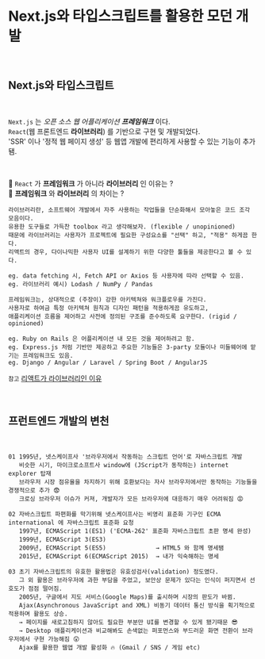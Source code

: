 # Next.js와 타입스크립트를 활용한 모던 개발

<br/>

## Next.js와 타입스크립트

<br/>

`Next.js` 는 _오픈 소스 웹 어플리케이션 **프레임워크**_ 이다.  
`React`(웹 프론트엔드 **라이브러리**) 를 기반으로 구현 및 개발되었다.  
'SSR' 이나 '정적 웹 페이지 생성' 등 웹앱 개발에 편리하게 사용할 수 있는 기능이 추가됌.

<br/>

📌 `React` 가 **프레임워크** 가 아니라 **라이브러리** 인 이유는 ?  
📌 **프레임워크** 와 **라이브러리** 의 차이는 ?

    라이브러리란, 소프트웨어 개발에서 자주 사용하는 작업들을 단순화해서 모아놓은 코드 조각 모음이다.  
    유용한 도구들로 가득찬 toolbox 라고 생각해보자. (flexible / unopinioned)
    때문에 라이브러리는 사용자가 프로젝트에 필요한 구성요소를 "선택" 하고, "적용" 하게끔 한다.
    리액트의 경우, 다이나믹한 사용자 UI를 설계하기 위한 다양한 툴들을 제공한다고 볼 수 있다.

    eg. data fetching 시, Fetch API or Axios 등 사용자에 따라 선택할 수 있음.
    eg. 라이브러리 예시) Lodash / NumPy / Pandas 

    프레임워크는, 상대적으로 (주장이) 강한 아키텍쳐와 워크플로우를 가진다.
    사용자로 하여금 특정 아키텍쳐 원칙과 디자인 패턴을 적용하게끔 유도하고,
    애플리케이션 흐름을 제어하고 사전에 정의된 구조를 준수하도록 요구한다. (rigid / opinioned)

    eg. Ruby on Rails 은 어플리케이션 내 모든 것을 제어하려고 함.
    eg. Express.js 처럼 기반만 제공하고 주요한 기능들은 3-party 모듈이나 미들웨어에 맡기는 프레임워크도 있음.
    eg. Django / Angular / Laravel / Spring Boot / AngularJS

`참고` [리액트가 라이브러리인 이유](https://medium.com/@Angie.O/why-react-is-a-library-and-not-a-framework-533d95692fe1)

<br/>

## 프런트엔드 개발의 변천

<br/>

    01 1995년, 넷스케이프사 '브라우저에서 작동하는 스크립트 언어'로 자바스크립트 개발 
       비슷한 시기, 마이크로소프트사 window에 (JScript가 동작하는) internet explorer 탑재
       브라우저 시장 점유율을 차지하기 위해 호환보다는 자사 브라우저에서만 동작하는 기능들을 경쟁적으로 추가 😨
       크로싱 브라우저 이슈가 커져, 개발자가 모든 브라우저에 대응하기 매우 어려워짐 😡

    02 자바스크립트 파편화를 막기위해 넷스케이프사는 비영리 표준화 기구인 ECMA international 에 자바스크립트 표준화 요청
       1997년, ECMAScript 1(ES1) ('ECMA-262' 표준화 자바스크립트 초판 명세 완성)
       1999년, ECMAScript 3(ES3)
       2009년, ECMAScript 5(ES5)              → HTML5 와 함께 명세됌
       2015년, ECMAScript 6(ECMAScript 2015)  → 내가 익숙해하는 명세

    03 초기 자바스크립트의 유효한 활용법은 유효성검사(validation) 정도였다.
       그 외 활용은 브라우저에 과한 부담을 주었고, 보안상 문제가 있다는 인식이 퍼지면서 선호도가 점점 떨어짐.
       2005년, 구글에서 지도 서비스(Google Maps)를 출시하며 시장의 판도가 바뀜.
       Ajax(Asynchronous JavaScript and XML) 비동기 데이터 통신 방식을 획기적으로 적용하며 활용도 상승.
       → 페이지를 새로고침하지 않아도 필요한 부분만 UI를 변경할 수 있게 됐기때문 😎
       → Desktop 애플리케이션과 비교해봐도 손색없는 퍼포먼스와 부드러운 화면 전환이 브라우저에서 구현 가능해짐 😲
       Ajax를 활용한 웹앱 개발 활성화 🔥 (Gmail / SNS / 게임 etc)
       
       